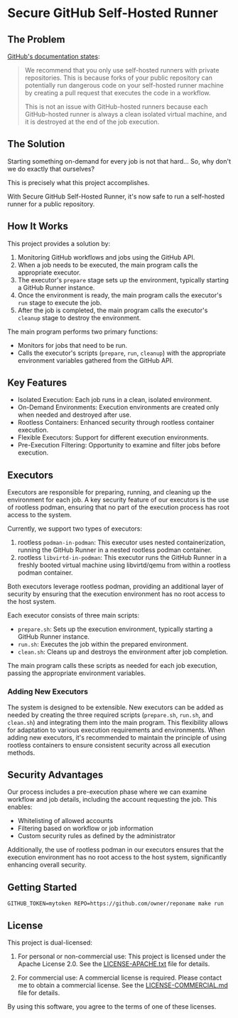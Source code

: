 # Secure GitHub Self-Hosted Runner

## The Problem

[GitHub's documentation states](https://docs.github.com/en/actions/hosting-your-own-runners/managing-self-hosted-runners/about-self-hosted-runners#self-hosted-runner-security):

> We recommend that you only use self-hosted runners with private repositories. This is because forks of
> your public repository can potentially run dangerous code on your self-hosted runner machine by creating
> a pull request that executes the code in a workflow.
>
> This is not an issue with GitHub-hosted runners because each GitHub-hosted runner is always a clean isolated
> virtual machine, and it is destroyed at the end of the job execution.

## The Solution

Starting something on-demand for every job is not that hard... So, why don't we do exactly that ourselves?

This is precisely what this project accomplishes.

With Secure GitHub Self-Hosted Runner, it's now safe to run a self-hosted runner for a public repository.

## How It Works

This project provides a solution by:

1. Monitoring GitHub workflows and jobs using the GitHub API.
2. When a job needs to be executed, the main program calls the appropriate executor.
3. The executor's `prepare` stage sets up the environment, typically starting a GitHub Runner instance.
4. Once the environment is ready, the main program calls the executor's `run` stage to execute the job.
5. After the job is completed, the main program calls the executor's `cleanup` stage to destroy the environment.

The main program performs two primary functions:
- Monitors for jobs that need to be run.
- Calls the executor's scripts (`prepare`, `run`, `cleanup`) with the appropriate environment variables gathered from the GitHub API.

## Key Features

- Isolated Execution: Each job runs in a clean, isolated environment.
- On-Demand Environments: Execution environments are created only when needed and destroyed after use.
- Rootless Containers: Enhanced security through rootless container execution.
- Flexible Executors: Support for different execution environments.
- Pre-Execution Filtering: Opportunity to examine and filter jobs before execution.

## Executors

Executors are responsible for preparing, running, and cleaning up the environment for each job. A key security feature of our executors is the use of rootless podman, ensuring that no part of the execution process has root access to the system.

Currently, we support two types of executors:

1. rootless `podman-in-podman`: This executor uses nested containerization, running the GitHub Runner in a nested rootless podman container.
2. rootless `libvirtd-in-podman`: This executor runs the GitHub Runner in a freshly booted virtual machine using libvirtd/qemu from within a rootless podman container.

Both executors leverage rootless podman, providing an additional layer of security by ensuring that the execution environment has no root access to the host system.

Each executor consists of three main scripts:

- `prepare.sh`: Sets up the execution environment, typically starting a GitHub Runner instance.
- `run.sh`: Executes the job within the prepared environment.
- `clean.sh`: Cleans up and destroys the environment after job completion.

The main program calls these scripts as needed for each job execution, passing the appropriate environment variables.

### Adding New Executors

The system is designed to be extensible. New executors can be added as needed by creating the three required scripts (`prepare.sh`, `run.sh`, and `clean.sh`) and integrating them into the main program. This flexibility allows for adaptation to various execution requirements and environments. When adding new executors, it's recommended to maintain the principle of using rootless containers to ensure consistent security across all execution methods.

## Security Advantages

Our process includes a pre-execution phase where we can examine workflow and job details, including the account requesting the job. This enables:

- Whitelisting of allowed accounts
- Filtering based on workflow or job information
- Custom security rules as defined by the administrator

Additionally, the use of rootless podman in our executors ensures that the execution environment has no root access to the host system, significantly enhancing overall security.

## Getting Started

```
GITHUB_TOKEN=mytoken REPO=https://github.com/owner/reponame make run
```

## License

This project is dual-licensed:

1. For personal or non-commercial use:
   This project is licensed under the Apache License 2.0. See the [LICENSE-APACHE.txt](LICENSE-APACHE.txt) file for details.

2. For commercial use:
   A commercial license is required. Please contact me to obtain a commercial license. See the [LICENSE-COMMERCIAL.md](LICENSE-COMMERCIAL.md) file for details.

By using this software, you agree to the terms of one of these licenses.

